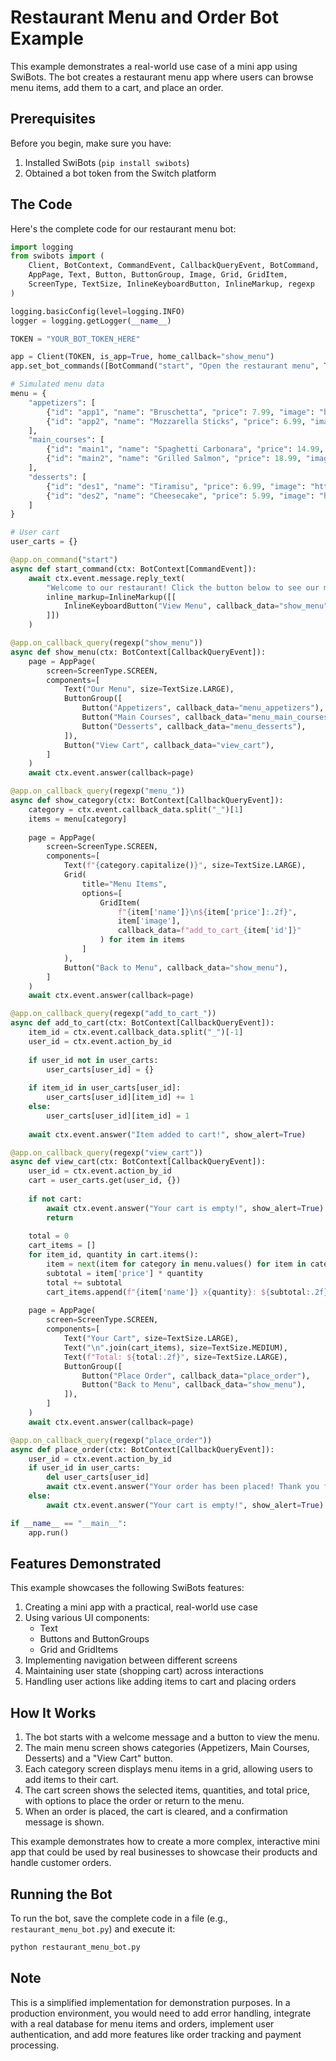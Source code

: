 # Restaurant Menu and Order Bot Example

This example demonstrates a real-world use case of a mini app using SwiBots. The bot creates a restaurant menu app where users can browse menu items, add them to a cart, and place an order.

## Prerequisites

Before you begin, make sure you have:

1. Installed SwiBots (`pip install swibots`)
2. Obtained a bot token from the Switch platform

## The Code

Here's the complete code for our restaurant menu bot:

```python
import logging
from swibots import (
    Client, BotContext, CommandEvent, CallbackQueryEvent, BotCommand,
    AppPage, Text, Button, ButtonGroup, Image, Grid, GridItem,
    ScreenType, TextSize, InlineKeyboardButton, InlineMarkup, regexp
)

logging.basicConfig(level=logging.INFO)
logger = logging.getLogger(__name__)

TOKEN = "YOUR_BOT_TOKEN_HERE"

app = Client(TOKEN, is_app=True, home_callback="show_menu")
app.set_bot_commands([BotCommand("start", "Open the restaurant menu", True)])

# Simulated menu data
menu = {
    "appetizers": [
        {"id": "app1", "name": "Bruschetta", "price": 7.99, "image": "https://example.com/bruschetta.jpg"},
        {"id": "app2", "name": "Mozzarella Sticks", "price": 6.99, "image": "https://example.com/mozzarella.jpg"},
    ],
    "main_courses": [
        {"id": "main1", "name": "Spaghetti Carbonara", "price": 14.99, "image": "https://example.com/carbonara.jpg"},
        {"id": "main2", "name": "Grilled Salmon", "price": 18.99, "image": "https://example.com/salmon.jpg"},
    ],
    "desserts": [
        {"id": "des1", "name": "Tiramisu", "price": 6.99, "image": "https://example.com/tiramisu.jpg"},
        {"id": "des2", "name": "Cheesecake", "price": 5.99, "image": "https://example.com/cheesecake.jpg"},
    ]
}

# User cart
user_carts = {}

@app.on_command("start")
async def start_command(ctx: BotContext[CommandEvent]):
    await ctx.event.message.reply_text(
        "Welcome to our restaurant! Click the button below to see our menu.",
        inline_markup=InlineMarkup([[
            InlineKeyboardButton("View Menu", callback_data="show_menu", app=True)
        ]])
    )

@app.on_callback_query(regexp("show_menu"))
async def show_menu(ctx: BotContext[CallbackQueryEvent]):
    page = AppPage(
        screen=ScreenType.SCREEN,
        components=[
            Text("Our Menu", size=TextSize.LARGE),
            ButtonGroup([
                Button("Appetizers", callback_data="menu_appetizers"),
                Button("Main Courses", callback_data="menu_main_courses"),
                Button("Desserts", callback_data="menu_desserts"),
            ]),
            Button("View Cart", callback_data="view_cart"),
        ]
    )
    await ctx.event.answer(callback=page)

@app.on_callback_query(regexp("menu_"))
async def show_category(ctx: BotContext[CallbackQueryEvent]):
    category = ctx.event.callback_data.split("_")[1]
    items = menu[category]
    
    page = AppPage(
        screen=ScreenType.SCREEN,
        components=[
            Text(f"{category.capitalize()}", size=TextSize.LARGE),
            Grid(
                title="Menu Items",
                options=[
                    GridItem(
                        f"{item['name']}\n${item['price']:.2f}",
                        item['image'],
                        callback_data=f"add_to_cart_{item['id']}"
                    ) for item in items
                ]
            ),
            Button("Back to Menu", callback_data="show_menu"),
        ]
    )
    await ctx.event.answer(callback=page)

@app.on_callback_query(regexp("add_to_cart_"))
async def add_to_cart(ctx: BotContext[CallbackQueryEvent]):
    item_id = ctx.event.callback_data.split("_")[-1]
    user_id = ctx.event.action_by_id
    
    if user_id not in user_carts:
        user_carts[user_id] = {}
    
    if item_id in user_carts[user_id]:
        user_carts[user_id][item_id] += 1
    else:
        user_carts[user_id][item_id] = 1
    
    await ctx.event.answer("Item added to cart!", show_alert=True)

@app.on_callback_query(regexp("view_cart"))
async def view_cart(ctx: BotContext[CallbackQueryEvent]):
    user_id = ctx.event.action_by_id
    cart = user_carts.get(user_id, {})
    
    if not cart:
        await ctx.event.answer("Your cart is empty!", show_alert=True)
        return
    
    total = 0
    cart_items = []
    for item_id, quantity in cart.items():
        item = next(item for category in menu.values() for item in category if item['id'] == item_id)
        subtotal = item['price'] * quantity
        total += subtotal
        cart_items.append(f"{item['name']} x{quantity}: ${subtotal:.2f}")
    
    page = AppPage(
        screen=ScreenType.SCREEN,
        components=[
            Text("Your Cart", size=TextSize.LARGE),
            Text("\n".join(cart_items), size=TextSize.MEDIUM),
            Text(f"Total: ${total:.2f}", size=TextSize.LARGE),
            ButtonGroup([
                Button("Place Order", callback_data="place_order"),
                Button("Back to Menu", callback_data="show_menu"),
            ]),
        ]
    )
    await ctx.event.answer(callback=page)

@app.on_callback_query(regexp("place_order"))
async def place_order(ctx: BotContext[CallbackQueryEvent]):
    user_id = ctx.event.action_by_id
    if user_id in user_carts:
        del user_carts[user_id]
        await ctx.event.answer("Your order has been placed! Thank you for your purchase.", show_alert=True)
    else:
        await ctx.event.answer("Your cart is empty!", show_alert=True)

if __name__ == "__main__":
    app.run()
```

## Features Demonstrated

This example showcases the following SwiBots features:

1. Creating a mini app with a practical, real-world use case
2. Using various UI components:
   - Text
   - Buttons and ButtonGroups
   - Grid and GridItems
3. Implementing navigation between different screens
4. Maintaining user state (shopping cart) across interactions
5. Handling user actions like adding items to cart and placing orders

## How It Works

1. The bot starts with a welcome message and a button to view the menu.
2. The main menu screen shows categories (Appetizers, Main Courses, Desserts) and a "View Cart" button.
3. Each category screen displays menu items in a grid, allowing users to add items to their cart.
4. The cart screen shows the selected items, quantities, and total price, with options to place the order or return to the menu.
5. When an order is placed, the cart is cleared, and a confirmation message is shown.

This example demonstrates how to create a more complex, interactive mini app that could be used by real businesses to showcase their products and handle customer orders.

## Running the Bot

To run the bot, save the complete code in a file (e.g., `restaurant_menu_bot.py`) and execute it:

```bash
python restaurant_menu_bot.py
```

## Note

This is a simplified implementation for demonstration purposes. In a production environment, you would need to add error handling, integrate with a real database for menu items and orders, implement user authentication, and add more features like order tracking and payment processing.
